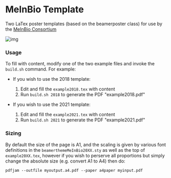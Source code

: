 
# MeInBio Template

Two LaTex poster templates (based on the beamerposter class) for use by the [MeInBio Consortium](https://www.meinbio.uni-freiburg.de/)

 ![img](https://gitlab.com/mtekman/MeInBio-LaTex-Poster-Template/uploads/d8b5b91bc24135bd56a528d65e9a9f21/example.png)

### Usage

To fill with content, modify one of the two example files and invoke the `build.sh` command. For example:

* If you wish to use the 2018 template:

    1. Edit and fill the `example2018.tex` with content
    2. Run `build.sh 2018` to generate the PDF "example2018.pdf"

* If you wish to use the 2021 template:

    1. Edit and fill the `example2021.tex` with content
    2. Run `build.sh 2021` to generate the PDF "example2021.pdf"


### Sizing

  By default the size of the page is A1, and the scaling is given by various font definitions in the `beamerthemeMeInBio20XX.sty` as well as the top of `example20XX.tex`, however if you wish to perserve all proportions but simply change the absolute size (e.g. convert A1 to A4) then do:
  
  `pdfjam --outfile myoutput.a4.pdf --paper a4paper myinput.pdf `
  
